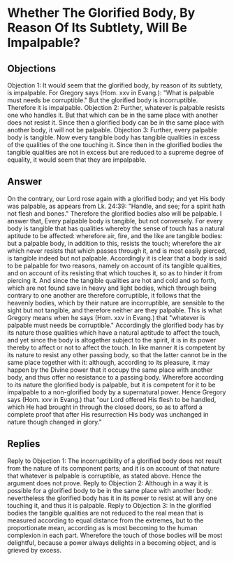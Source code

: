 # Whether The Glorified Body, By Reason Of Its Subtlety, Will Be Impalpable?
## Objections
Objection 1: It would seem that the glorified body, by reason of its subtlety, is impalpable. For Gregory says (Hom. xxv in Evang.): "What is palpable must needs be corruptible." But the glorified body is incorruptible. Therefore it is impalpable.
Objection 2: Further, whatever is palpable resists one who handles it. But that which can be in the same place with another does not resist it. Since then a glorified body can be in the same place with another body, it will not be palpable.
Objection 3: Further, every palpable body is tangible. Now every tangible body has tangible qualities in excess of the qualities of the one touching it. Since then in the glorified bodies the tangible qualities are not in excess but are reduced to a supreme degree of equality, it would seem that they are impalpable.
## Answer
On the contrary, our Lord rose again with a glorified body; and yet His body was palpable, as appears from Lk. 24:39: "Handle, and see; for a spirit hath not flesh and bones." Therefore the glorified bodies also will be palpable.
I answer that, Every palpable body is tangible, but not conversely. For every body is tangible that has qualities whereby the sense of touch has a natural aptitude to be affected: wherefore air, fire, and the like are tangible bodies: but a palpable body, in addition to this, resists the touch; wherefore the air which never resists that which passes through it, and is most easily pierced, is tangible indeed but not palpable. Accordingly it is clear that a body is said to be palpable for two reasons, namely on account of its tangible qualities, and on account of its resisting that which touches it, so as to hinder it from piercing it. And since the tangible qualities are hot and cold and so forth, which are not found save in heavy and light bodies, which through being contrary to one another are therefore corruptible, it follows that the heavenly bodies, which by their nature are incorruptible, are sensible to the sight but not tangible, and therefore neither are they palpable. This is what Gregory means when he says (Hom. xxv in Evang.) that "whatever is palpable must needs be corruptible." Accordingly the glorified body has by its nature those qualities which have a natural aptitude to affect the touch, and yet since the body is altogether subject to the spirit, it is in its power thereby to affect or not to affect the touch. In like manner it is competent by its nature to resist any other passing body, so that the latter cannot be in the same place together with it: although, according to its pleasure, it may happen by the Divine power that it occupy the same place with another body, and thus offer no resistance to a passing body. Wherefore according to its nature the glorified body is palpable, but it is competent for it to be impalpable to a non-glorified body by a supernatural power. Hence Gregory says (Hom. xxv in Evang.) that "our Lord offered His flesh to be handled, which He had brought in through the closed doors, so as to afford a complete proof that after His resurrection His body was unchanged in nature though changed in glory."
## Replies
Reply to Objection 1: The incorruptibility of a glorified body does not result from the nature of its component parts; and it is on account of that nature that whatever is palpable is corruptible, as stated above. Hence the argument does not prove.
Reply to Objection 2: Although in a way it is possible for a glorified body to be in the same place with another body: nevertheless the glorified body has it in its power to resist at will any one touching it, and thus it is palpable.
Reply to Objection 3: In the glorified bodies the tangible qualities are not reduced to the real mean that is measured according to equal distance from the extremes, but to the proportionate mean, according as is most becoming to the human complexion in each part. Wherefore the touch of those bodies will be most delightful, because a power always delights in a becoming object, and is grieved by excess.